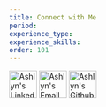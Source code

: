```yaml
---
title: Connect with Me
period:
experience_type:
experience_skills:
order: 101
---
```


[<img alt="Ashlyn's LinkedIn" width="50px" src="https://img.icons8.com/color/48/000000/linkedin.png" />][linkedin]
[<img alt="Ashlyn's Email" width="50px" src="https://img.icons8.com/emoji/48/000000/envelope-.png"/>][email]
[<img alt="Ashlyn's Github" width="50px" src="https://img.icons8.com/material-outlined/48/000000/github.png"/>][github]

[linkedin]: https://linkedin.com/in/apchapman
[email]: mailto:%20apchapma@ncsu.edu
[github]: https://github.com/apchapcomputing/ac-com-v3
